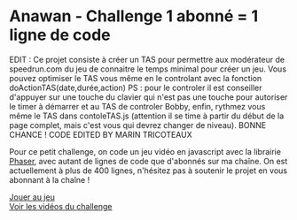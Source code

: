 # Anawan - Challenge 1 abonné = 1 ligne de code

EDIT : Ce projet consiste à créer un TAS pour permettre aux modérateur de speedrun.com du jeu de connaitre le temps minimal pour créer un jeu.
Vous pouvez optimiser le TAS vous même en le controlant avec la fonction doActionTAS(date,durée,action)
PS : pour le controler il est conseiller d'appuyer sur une touche du clavier qui n'est pas une touche pour autoriser le timer à démarrer et au TAS de controler Bobby, enfin, rythmez vous même le TAS dans contoleTAS.js (attention il se time à partir du début de la page complet, mais c'est vous qui devrez changer de niveau). BONNE CHANCE !
CODE EDITED BY MARIN TRICOTEAUX

Pour ce petit challenge, on code un jeu vidéo en javascript avec la librairie [Phaser](https://phaser.io/), avec autant de lignes de code que d'abonnés sur ma chaîne.
On est actuellement à plus de 400 lignes, n'hésitez pas à soutenir le projet en vous abonnant à la chaîne !

[Jouer au jeu](https://challenge.anawan.io/)  
[Voir les vidéos du challenge](https://www.youtube.com/playlist?list=PL0T4aEkqgMC_AnE9pk49pcR2Go2-Mkjp1)
